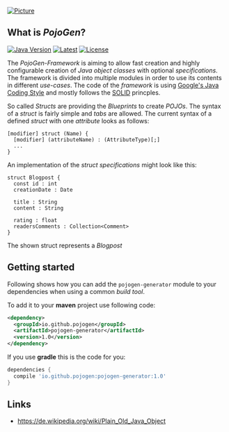 [![Picture](http://icons.iconarchive.com/icons/andreasmyrup/cubicons/256/blueprint-icon.png)](https://github.com/merlinosayimwen/pojogen)

What is *PojoGen*?
------------------
[![Java Version](https://img.shields.io/badge/java-v1.8-blue.svg)](https://www.oracle.com/technetwork/java/javase/downloads/jdk8-downloads-2133151.html)
[![Latest](https://img.shields.io/badge/latest-v1.0-blue.svg)](https://github.com/merlinosayimwen/pojogen)
[![License](https://img.shields.io/badge/license-apache--2.0-lightgrey.svg)](https://www.apache.org/licenses/LICENSE-2.0.html)

The *PojoGen-Framework* is aiming to allow fast creation and highly
configurable creation of *Java object classes* with optional *specifications*.
The framework is divided into multiple modules in order to use its contents
in different *use-cases*. The code of the *framework* is using
[Google's Java Coding Style](https://google.github.io/styleguide/javaguide.html)
and mostly follows the [SOLID](https://en.wikipedia.org/wiki/SOLID) princples.

So called *Structs* are providing the *Blueprints* to create *POJOs*.
The syntax of a *struct* is fairly simple and *tabs* are allowed. The
current syntax of a defined *struct* with one *attribute* looks as follows:
```
[modifier] struct (Name) {
  [modifier] (attributeName) : (AttributeType)[;]
  ...
}
```

An implementation of the *struct specifications* might look like this:

```
struct Blogpost {
  const id : int
  creationDate : Date

  title : String
  content : String

  rating : float
  readersComments : Collection<Comment>
}
```

The shown struct represents a *Blogpost*

Getting started
--

Following shows how you can add the `pojogen-generator` module to your dependencies when using a common *build tool*.

To add it to your **maven** project use following code:
```xml
<dependency>
  <groupId>io.github.pojogen</groupId>
  <artifactId>pojogen-generator</artifactId>
  <version>1.0</version>
</dependency>
```

If you use **gradle** this is the code for you:
```groovy
dependencies {
  compile 'io.github.pojogen:pojogen-generator:1.0'
}
```

Links
--
- https://de.wikipedia.org/wiki/Plain_Old_Java_Object
